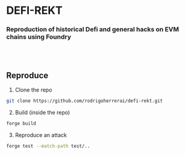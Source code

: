 # DEFI-REKT 

### Reproduction of historical Defi and general  hacks on EVM chains using Foundry

</br>
</br>

## Reproduce 
1. Clone the repo
```bash
git clone https://github.com/rodrigoherrerai/defi-rekt.git
```
2. Build (inside the repo)
```bash
forge build
```
3. Reproduce an attack
```bash
forge test --match-path test/..
```

